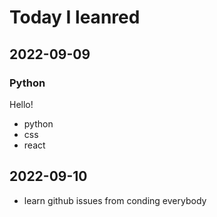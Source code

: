 # Today I leanred

## 2022-09-09

### Python
Hello!

* python
* css
* react

## 2022-09-10
* learn github issues from conding everybody
